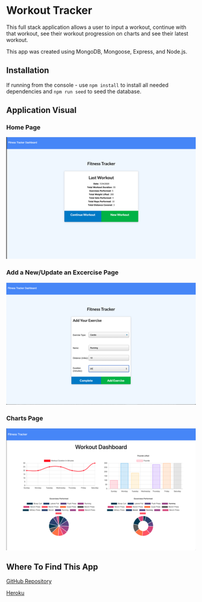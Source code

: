# Workout Tracker

This full stack application allows a user to input a workout, continue with that workout, see their workout progression on charts and see their latest workout.

This app was created using MongoDB, Mongoose, Express, and Node.js.

##  Installation

If running from the console - use `npm install` to install all needed dependencies and `npm run seed` to seed the database.


## Application Visual

### Home Page
![Home](./public/images/home.png)

### Add a New/Update an Excercise Page
![Home](./public/images/add-exercise.png)

### Charts Page
![Home](./public/images/charts.png)

## Where To Find This App

[GitHub Repository](https://github.com/karenastell/workout-tracker)

[Heroku](https://protected-ravine-89620.herokuapp.com/)